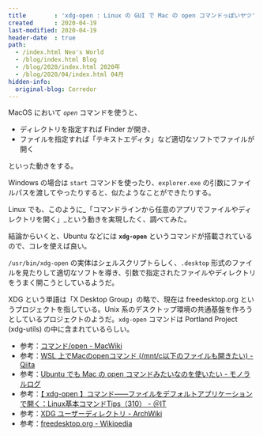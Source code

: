 ```yaml
---
title        : 'xdg-open : Linux の GUI で Mac の open コマンドっぽいヤツ'
created      : 2020-04-19
last-modified: 2020-04-19
header-date  : true
path:
  - /index.html Neo's World
  - /blog/index.html Blog
  - /blog/2020/index.html 2020年
  - /blog/2020/04/index.html 04月
hidden-info:
  original-blog: Corredor
---
```


MacOS において _`open`_ コマンドを使うと、

- ディレクトリを指定すれば Finder が開き、
- ファイルを指定すれば「テキストエディタ」など適切なソフトでファイルが開く

といった動きをする。

Windows の場合は `start` コマンドを使ったり、`explorer.exe` の引数にファイルパスを渡してやったりすると、似たようなことができたりする。

Linux でも、このように_「コマンドラインから任意のアプリでファイルやディレクトリを開く」_という動きを実現したく、調べてみた。

結論からいくと、Ubuntu などには **`xdg-open`** というコマンドが搭載されているので、コレを使えば良い。

`/usr/bin/xdg-open` の実体はシェルスクリプトらしく、`.desktop` 形式のファイルを見たりして適切なソフトを導き、引数で指定されたファイルやディレクトリをうまく開こうとしているようだ。

XDG という単語は「X Desktop Group」の略で、現在は freedesktop.org というプロジェクトを指している。Unix 系のデスクトップ環境の共通基盤を作ろうとしているプロジェクトのようだ。`xdg-open` コマンドは Portland Project (xdg-utils) の中に含まれているらしい。

- 参考：[コマンド/open - MacWiki](https://macwiki.osdn.jp/wiki/index.php/%E3%82%B3%E3%83%9E%E3%83%B3%E3%83%89/open)
- 参考：[WSL 上でMacのopenコマンド (/mnt/c以下のファイルも開きたい) - Qiita](https://qiita.com/szkny/items/9bdfe67d1c7d23856261)
- 参考：[Ubuntu でも Mac の open コマンドみたいなのを使いたい - モノラルログ](https://matsuoshi.hatenablog.com/entry/2019/02/13/122347)
- 参考：[【 xdg-open 】コマンド――ファイルをデフォルトアプリケーションで開く：Linux基本コマンドTips（310） - ＠IT](https://www.atmarkit.co.jp/ait/articles/1906/06/news007.html)
- 参考：[XDG ユーザーディレクトリ - ArchWiki](https://wiki.archlinux.jp/index.php/XDG_%E3%83%A6%E3%83%BC%E3%82%B6%E3%83%BC%E3%83%87%E3%82%A3%E3%83%AC%E3%82%AF%E3%83%88%E3%83%AA)
- 参考：[freedesktop.org - Wikipedia](https://ja.wikipedia.org/wiki/Freedesktop.org)
